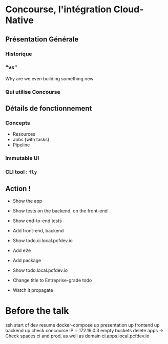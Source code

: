 # Concourse, l'intégration Cloud-Native

## Présentation Générale
### Historique
### "vs"
Why are we even building something new
### Qui utilise Concourse

## Détails de fonctionnement
### Concepts
- Resources
- Jobs (with tasks)
- Pipeline
### Immutable UI
### CLI tool : `fly`

## Action !
- Show the app
- Show tests on the backend, on the front-end
- Show end-to-end tests

- Add front-end, backend
- Show todo.ci.local.pcfdev.io
- Add e2e
- Add package
- Show todo.local.pcfdev.io
- Change title to Entreprise-grade todo
- Watch it propagate


# Before the talk
ssh start
cf dev resume
docker-compose up
presentation up
frontend up
backend up
check concourse IP = 172.19.0.3
empty buckets
delete apps
-> Check spaces ci and prod, as well as domain ci.apps.local.pcfdev.io
